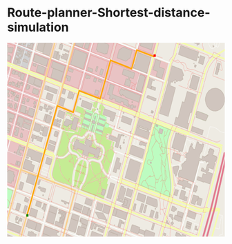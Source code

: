 # Route-planner-Shortest-distance-simulation

<div align="center">
<img src="map.png" width="600" height="450" />
</div>

